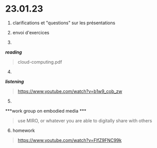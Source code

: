 # 23.01.23

1) clarifications et "questions" sur les présentations
2) envoi d'exercices

3)
***reading***

> cloud-computing.pdf

4)
***listening***

> https://www.youtube.com/watch?v=b1w9_cob_zw

5)
***work group on embodied media ***

> use MIRO, or whatever you are able to digitally share with others

6) homework

> https://www.youtube.com/watch?v=FlfZ9FNC99k
